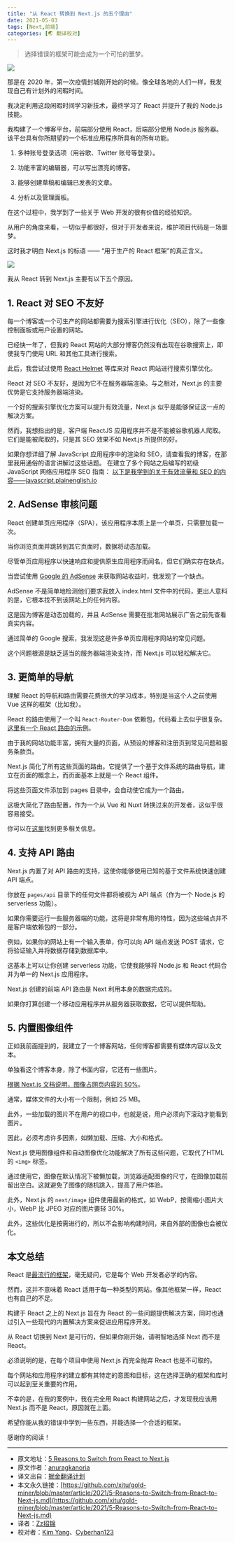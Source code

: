 ```yaml
---
title: "从 React 转换到 Next.js 的五个理由"
date: 2021-05-03
tags: [Next,前端]
categories: [🌏 翻译校对]
---
```


> 选择错误的框架可能会成为一个可怕的噩梦。

![](https://picbed.kimyang.cn/202109050828210.jpeg)<!-- more -->

那是在 2020 年，第一次疫情封城刚开始的时候。像全球各地的人们一样，我发现自己有计划外的闲暇时间。

我决定利用这段闲暇时间学习新技术，最终学习了 React 并提升了我的 Node.js 技能。

我构建了一个博客平台，前端部分使用 React，后端部分使用 Node.js 服务器。该平台具有你所期望的一个标准应用程序所具有的所有功能。

 1. 多种账号登录选项（用谷歌、Twitter 账号等登录）。

 2. 功能丰富的编辑器，可以写出漂亮的博客。

 3. 能够创建草稿和编辑已发表的文章。

 4. 分析以及管理面板。

在这个过程中，我学到了一些关于 Web 开发的很有价值的经验知识。

从用户的角度来看，一切似乎都很好，但对于开发者来说，维护项目代码是一场噩梦。

这时我才明白 Next.js 的标语 —— “用于生产的 React 框架”的真正含义。

![](https://picbed.kimyang.cn/202109050829665.jpeg)

我从 React 转到 Next.js 主要有以下五个原因。

## 1. React 对 SEO 不友好

每一个博客或一个可生产的网站都需要为搜索引擎进行优化（SEO），除了一些像控制面板或用户设置的网站。

已经快一年了，但我的 React 网站的大部分博客仍然没有出现在谷歌搜索上，即使我专门使用 URL 和其他工具进行搜索。

此后，我尝试过使用 [React Helmet](https://www.npmjs.com/package/react-helmet) 等库来对 React 网站进行搜索引擎优化。

React 对 SEO 不友好，是因为它不在服务器端渲染。与之相对，Next.js 的主要优势是它支持服务器端渲染。

一个好的搜索引擎优化方案可以提升有效流量，Next.js 似乎是能够保证这一点的解决方案。

然而，我想指出的是，客户端 ReactJS 应用程序并不是不能被谷歌机器人爬取。它们是能被爬取的，只是其 SEO 效果不如 Next.js 所提供的好。

如果你想详细了解 JavaScript 应用程序中的渲染和 SEO，请查看我的博客，在那里我用通俗的语言讲解过这些话题。
在建立了多个网站之后编写的初级 JavaScript 网络应用程序 SEO 指南：
[以下是我学到的关于有效流量和 SEO 的内容——javascript.plainenglish.io](https://javascript.plainenglish.io/a-beginners-guide-to-seo-for-javascript-web-applications-c67d55728291)    

## 2. AdSense 审核问题

React 创建单页应用程序（SPA），该应用程序本质上是一个单页，只需要加载一次。

当你浏览页面并跳转到其它页面时，数据将动态加载。

尽管单页应用程序以快速响应和提供原生应用程序而闻名，但它们确实存在缺点。

当尝试使用 [Google 的 AdSense](https://www.google.com/adsense/start/#/?modal_active=none) 来获取网站收益时，我发现了一个缺点。

AdSense 不是简单地检测他们要求我放入 index.html 文件中的代码，更出人意料的是，它根本找不到该网站上的任何内容。

这是因为博客是动态加载的，并且 AdSense 需要在批准网站展示广告之前先查看真实内容。

通过简单的 Google 搜索，我发现这是许多单页应用程序网站的常见问题。

这个问题根源是缺乏适当的服务器端渲染支持，而 Next.js 可以轻松解决它。

## 3. 更简单的导航

理解 React 的导航和路由需要花费很大的学习成本，特别是当这个人之前使用 Vue 这样的框架（比如我）。

React 的路由使用了一个叫 `React-Router-Dom` 依赖包，代码看上去似乎很复杂。[这里有一个 React 路由的示例](https://reactrouter.com/web/example/basic)。

由于我的网站功能丰富，拥有大量的页面，从预设的博客和注册页到常见问题和服务条款页。

Next.js 简化了所有这些页面的路由。它提供了一个基于文件系统的路由导航，建立在页面的概念上，而页面基本上就是一个 React 组件。

将这些页面文件添加到 pages 目录中，会自动使它成为一个路由。

这极大简化了路由配置，作为一个从 Vue 和 Nuxt 转换过来的开发者，这似乎很容易接受。

你可以在[这里](https://nextjs.org/docs/routing/introduction)找到更多相关信息。

## 4. 支持 API 路由

Next.js 内置了对 API 路由的支持，这使你能够使用已知的基于文件系统快速创建 API 端点。

你放在 `pages/api` 目录下的任何文件都将被视为 API 端点（作为一个 Node.js 的 serverless 功能）。

如果你需要运行一些服务器端的功能，这将是非常有用的特性，因为这些端点并不是客户端依赖包的一部分。

例如，如果你的网站上有一个输入表单，你可以向 API 端点发送 POST 请求，它将验证输入并将数据存储到数据库中。

这基本上可以让你创建 serverless 功能，它使我能够将 Node.js 和 React 代码合并为单一的 Next.js 应用程序。

Next.js 创建的前端 API 路由是 Next 利用本身的数据完成的。

如果你打算创建一个移动应用程序并从服务器获取数据，它可以提供帮助。

## 5. 内置图像组件

正如我前面提到的，我建立了一个博客网站，任何博客都需要有媒体内容以及文本。

单独看这个博客本身，除了书面内容，它还有一些图片。

[根据 Next.js 文档说明，图像占网页内容的 50%](https://nextjs.org/blog/next-10#images-on-the-web:~:text=Images%20take%20up%2050%25%20of%20the%20total%20bytes%20on%20web%20pages.)。

通常，媒体文件的大小有一个限制，例如 25 MB。

此外，一些加载的图片不在用户的视口中，也就是说，用户必须向下滚动才能看到图片。

因此，必须考虑许多因素，如懒加载、压缩、大小和格式。

Next.js 使用图像组件和自动图像优化功能解决了所有这些问题，它取代了HTML 的 `<img>` 标签。

通过使用它，图像在默认情况下被懒加载，浏览器适配图像的尺寸，在图像加载前留出空白。这就避免了图像的随机跳入，提高了用户体验。

此外，Next.js 的 `next/image` 组件使用最新的格式，如 WebP，按需缩小图片大小，WebP 比 JPEG 对应的图片要轻 30%。

此外，这些优化是按需进行的，所以不会影响构建时间，来自外部的图像也会被优化。

## 本文总结

React 是[最流行的框架](https://www.codeinwp.com/blog/angular-vs-vue-vs-react/)，毫无疑问，它是每个 Web 开发者必学的内容。

然而，这并不意味着 React 适用于每一种类型的网站。像其他框架一样，React 也有自己的不足。

构建于 React 之上的 Next.js 旨在为 React 的一些问题提供解决方案，同时也通过引入一些现代的内置解决方案来促进应用程序开发。

从 React 切换到 Next 是可行的，但如果你刚开始，请明智地选择 Next 而不是 React。

必须说明的是，在每个项目中使用 Next.js 而完全抛弃 React 也是不可取的。

每个网站和应用程序的建立都有其特定的意图和目标，这在选择正确的框架和库时可以起到至关重要的作用。

不幸的是，在我的案例中，我在完全用 React 构建网站之后，才发现我应该用 Next.js 而不是 React，原因就在上面。

希望你能从我的错误中学到一些东西，并能选择一个合适的框架。

感谢你的阅读！

---
 * 原文地址：[5 Reasons to Switch from React to Next.js](https://javascript.plainenglish.io/5-reasons-to-switch-from-react-to-next-js-f776413693d0)
 * 原文作者：[anuragkanoria](https://medium.com/@anuragkanoria)
 * 译文出自：[掘金翻译计划](https://github.com/xitu/gold-miner)
 * 本文永久链接：[https://github.com/xitu/gold-miner/blob/master/article/2021/5-Reasons-to-Switch-from-React-to-Next-js.md](https://github.com/xitu/gold-miner/blob/master/article/2021/5-Reasons-to-Switch-from-React-to-Next-js.md)
 * 译者：[Zz招锦](https://github.com/zenblo)
 * 校对者：[Kim Yang](https://github.com/KimYangOfCat)、[Cyberhan123](https://github.com/Cyberhan123)
